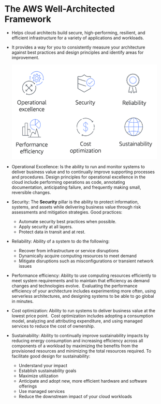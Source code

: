 # The AWS Well-Architected Framework
- Helps cloud architects build secure, high-performing, resilient, and efficient infrastructure for a variety of applications and workloads.
- It provides a way for you to consistently measure your architecture against best practices and design principles and identify areas for improvement.

	![the_aws_well_structured_framework](../img/the_aws_well_structured_framework.png)

- Operational Excellence: Is the ability to run and monitor systems to deliver business value and to continually improve supporting processes and procedures. Design principles for operational excellence in the cloud include performing operations as code, annotating documentation, anticipating failure, and frequently making small, reversible changes.
- Security: The **Security** pillar is the ability to protect information, systems, and assets while delivering business value through risk assessments and mitigation strategies. Good practices:
	- Automate security best practices when possible.
	- Apply security at all layers.
	- Protect data in transit and at rest.
- Reliability: Ability of a system to do the following:
	- Recover from infrastructure or service disruptions
	- Dynamically acquire computing resources to meet demand
	- Mitigate disruptions such as misconfigurations or transient network issues
- Performance efficiency: Ability to use computing resources efficiently to meet system requirements and to maintain that efficiency as demand changes and technologies evolve.  Evaluating the performance efficiency of your architecture includes experimenting more often, using serverless architectures, and designing systems to be able to go global in minutes.
- Cost optimization: Ability to run systems to deliver business value at the lowest price point.  Cost optimization includes adopting a consumption model, analyzing and attributing expenditure, and using managed services to reduce the cost of ownership.
- Sustainability: Ability to continually improve sustainability impacts by reducing energy consumption and increasing efficiency across all components of a workload by maximizing the benefits from the provisioned resources and minimizing the total resources required. To facilitate good design for sustainability:
	- Understand your impact
	- Establish sustainability goals
	- Maximize utilization
	- Anticipate and adopt new, more efficient hardware and software offerings
	- Use managed services
	- Reduce the downstream impact of your cloud workloads